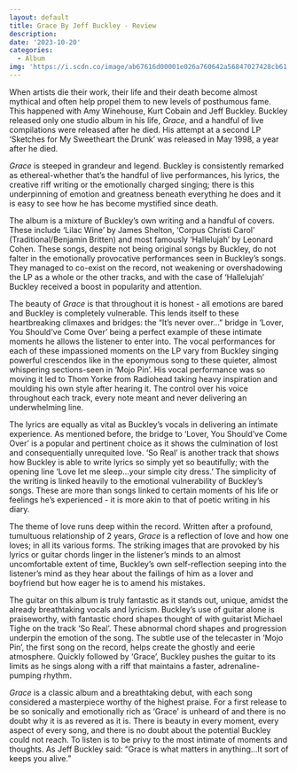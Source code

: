 ```yaml
---
layout: default
title: Grace By Jeff Buckley - Review
description:
date: '2023-10-20'
categories:
  - Album
img: 'https://i.scdn.co/image/ab67616d00001e026a760642a56847027428cb61'
---
```


When artists die their work, their life and their death become almost mythical and often help propel them to new levels of posthumous fame. This happened with Amy Winehouse, Kurt Cobain and Jeff Buckley. Buckley released only one studio album in his life, _Grace_, and a handful of live compilations were released after he died. His attempt at a second LP ‘Sketches for My Sweetheart the Drunk’ was released in May 1998, a year after he died.

_Grace_ is steeped in grandeur and legend. Buckley is consistently remarked as ethereal-whether that’s the handful of live performances, his lyrics, the creative riff writing or the emotionally charged singing; there is this underpinning of emotion and greatness beneath everything he does and it is easy to see how he has become mystified since death.

The album is a mixture of Buckley’s own writing and a handful of covers. These include ‘Lilac Wine’ by James Shelton, ‘Corpus Christi Carol’ (Traditional/Benjamin Britten) and most famously ‘Hallelujah’ by Leonard Cohen. These songs, despite not being original songs by Buckley, do not falter in the emotionally provocative performances seen in Buckley’s songs. They managed to co-exist on the record, not weakening or overshadowing the LP as a whole or the other tracks, and with the case of ‘Hallelujah’ Buckley received a boost in popularity and attention.

The beauty of _Grace_ is that throughout it is honest - all emotions are bared and Buckley is completely vulnerable. This lends itself to these heartbreaking climaxes and bridges: the “It’s never over…” bridge in ‘Lover, You Should’ve Come Over’ being a perfect example of these intimate moments he allows the listener to enter into. The vocal performances for each of these impassioned moments on the LP vary from Buckley singing powerful crescendos like in the eponymous song to these quieter, almost whispering sections-seen in ‘Mojo Pin’. His vocal performance was so moving it led to Thom Yorke from Radiohead taking heavy inspiration and moulding his own style after hearing it. The control over his voice throughout each track, every note meant and never delivering an underwhelming line.

The lyrics are equally as vital as Buckley’s vocals in delivering an intimate experience. As mentioned before, the bridge to ‘Lover, You Should’ve Come Over’ is a popular and pertinent choice as it shows the culmination of lost and consequentially unrequited love. ‘So Real’ is another track that shows how Buckley is able to write lyrics so simply yet so beautifully; with the opening line ‘Love let me sleep…your simple city dress.’ The simplicity of the writing is linked heavily to the emotional vulnerability of Buckley’s songs. These are more than songs linked to certain moments of his life or feelings he’s experienced - it is more akin to that of poetic writing in his diary.

The theme of love runs deep within the record. Written after a profound, tumultuous relationship of 2 years, _Grace_ is a reflection of love and how one loves; in all its various forms. The striking images that are provoked by his lyrics or guitar chords linger in the listener’s minds to an almost uncomfortable extent of time, Buckley’s own self-reflection seeping into the listener’s mind as they hear about the failings of him as a lover and boyfriend but how eager he is to amend his mistakes.

The guitar on this album is truly fantastic as it stands out, unique, amidst the already breathtaking vocals and lyricism. Buckley’s use of guitar alone is praiseworthy, with fantastic chord shapes thought of with guitarist Michael Tighe on the track ‘So Real’. These abnormal chord shapes and progression underpin the emotion of the song. The subtle use of the telecaster in ‘Mojo Pin’, the first song on the record, helps create the ghostly and eerie atmosphere. Quickly followed by ‘Grace’, Buckley pushes the guitar to its limits as he sings along with a riff that maintains a faster, adrenaline-pumping rhythm.

_Grace_ is a classic album and a breathtaking debut, with each song considered a masterpiece worthy of the highest praise. For a first release to be so sonically and emotionally rich as ‘Grace’ is unheard of and there is no doubt why it is as revered as it is. There is beauty in every moment, every aspect of every song, and there is no doubt about the potential Buckley could not reach. To listen is to be privy to the most intimate of moments and thoughts. As Jeff Buckley said: “Grace is what matters in anything…It sort of keeps you alive.”


